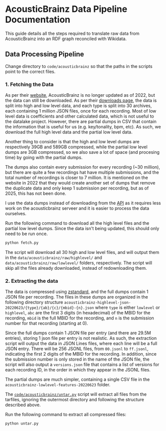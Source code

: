 # AcousticBrainz Data Pipeline Documentation

This guide details all the steps required to translate raw data from AcousticBrainz into an RDF graph reconciled with Wikidata.

## Data Processing Pipeline

Change directory to `code/acousticbrainz` so that the paths in the scripts point to the correct files.

### 1. Fetching the Data

As per their [website](https://acousticbrainz.org/), AcousticBrainz is no longer updated as of 2022, but the data can still be downloaded. As per their [downloads page](https://acousticbrainz.org/download), the data is split into high and low level data, and each type is split into 30 archives, each containing 1 million JSON files, once for each recording. Most of low level data is coefficients and other calculated data, which is not useful to the datalake project. However, there are partial dumps in CSV that contain the information that is useful for us (e.g. key/tonality, bpm, etc). As such, we download the full high level data and the partial low level data.

Another thing to consider is that the high and low level dumps are respectively 39GB and 589GB compressed, while the partial low level dumps are 3GB compressed, so we also save a lot of space (and procesing time) by going with the partial dumps.

The dumps also contain every submission for every recording (~30 million), but there are quite a few recordings hat have multiple submissions, and the total number of recordings is closer to 7 million. It is mentioned on the website in 2022 that they would create another set of dumps that remove the duplicate data and only keep 1 submission per recording, but as of 2025, this has not been done.

I use the data dumps instead of downloading from the [API](https://acousticbrainz.readthedocs.io/api.html) as it requires less work on the acousticbrainz serveer and it is easier to process the data ourselves.

Run the following command to download all the high level files and the partial low level dumps. Since the data isn't being updated, this should only need to be run once.

```bash
python fetch.py
```

The script will download all 30 high and low level files, and will output them in the `data/acousticbrainz/raw/highlevel/` and `data/acousticbrainz/raw/lowlevel/` folders, respectively. The script will skip all the files already downloaded, instead of redownloading them.

### 2. Extracting the data

The data is compressed using [zstandard](https://en.wikipedia.org/wiki/Zstd), and the full dumps contain 1 JSON file per recording. The files in these dumps are organized in the following directory structure `acousticbrainz-highlevel-json-20220623/{type}/{ab}/{c}/{mbid}-{n}.json` where `type` is either `lowlevel` or `highlevel`, `abc` are the first 3 digits (in hexadecimal) of the MBID for the recording, `mbid` is the full MBID for the recording, and `n` is the submission number for that recording (starting at 0).

Since the full dumps contain 1 JSON file per entry (and there are 29.5M entries), storing 1 json file per entry is not realistic. As such, the extraction script will output the data in JSON Lines files, where each line will be a full JSON entry. There will be 256 JSONL files, from `00.jsonl` to `ff.jsonl`, indicating the first 2 digits of the MBID for the recording. In addition, since the submission number is only stored in the name of the JSON file, the script will also output a `versions.json` file that contains a list of versions for each recording ID, in the order in which they appear in the JSONL files.

The partial dumps are much simpler, containing a single CSV file in the `acousticbrainz-lowlevel-features-20220623` folder.

The [`code/acousticbrainz/untar.py`](/code/acousticbrainz/untar.py) script will extract all files from the tarfiles, ignoring the outermost directory and following the structure described above.

Run the following command to extract all compressed files:

```bash
python untar.py
```

